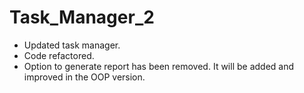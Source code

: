 # Task_Manager_2
- Updated task manager.
- Code refactored.
- Option to generate report has been removed. It will be added and improved in the OOP version.
